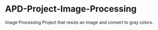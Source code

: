 # APD-Project-Image-Processing
Image Processing Project that resize an image and convert to gray colors.
